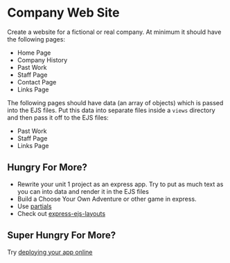 # Company Web Site

Create a website for a fictional or real company.  At minimum it should have the following pages:

- Home Page
- Company History
- Past Work
- Staff Page
- Contact Page
- Links Page

The following pages should have data (an array of objects) which is passed into the EJS files.  Put this data into separate files inside a `views` directory and then pass it off to the EJS files:

- Past Work
- Staff Page
- Links Page

## Hungry For More?

- Rewrite your unit 1 project as an express app.  Try to put as much text as you can into data and render it in the EJS files
- Build a  Choose Your Own Adventure or  other game in express.
- Use [partials](../exercise)
- Check out [express-ejs-layouts](https://www.npmjs.com/package/express-ejs-layouts)

## Super Hungry For More?

Try [deploying your app online](basic_deployment.md)
